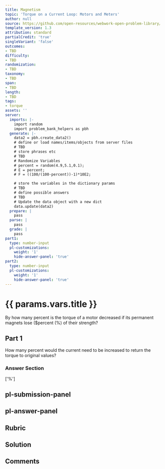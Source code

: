 ```yaml
---
title: Magnetism
topic: 'Torque on a Current Loop: Motors and Meters'
author: null
source: https://github.com/open-resources/webwork-open-problem-library/tree/master/Contrib/BrockPhysics/College_Physics_Urone/22.Magnetism/22-08.Torque_on_a_Current_Loop_Motors_and_Meters/NU_U17_22_08_001.pg
template_version: 1.3
attribution: standard
partialCredit: 'true'
singleVariant: 'false'
outcomes:
- TBD
difficulty:
- TBD
randomization:
- TBD
taxonomy:
- TBD
span:
- TBD
length:
- TBD
tags:
- torque
assets: ''
server:
  imports: |-
    import random
    import problem_bank_helpers as pbh
  generate: |-
    data2 = pbh.create_data2()
    # define or load names/items/objects from server files
    # TBD
    # store phrases etc
    # TBD
    # Randomize Variables
    # percent = random(4.9,5.1,0.1);
    # E = percent;
    # F = ((100/(100-percent))-1)*10E2;

    # store the variables in the dictionary params
    # TBD
    # define possible answers
    # TBD
    # Update the data object with a new dict
    data.update(data2)
  prepare: |
    pass
  parse: |
    pass
  grade: |
    pass
part1:
  type: number-input
  pl-customizations:
    weight: '1'
    hide-answer-panel: 'true'
part2:
  type: number-input
  pl-customizations:
    weight: '1'
    hide-answer-panel: 'true'
---
```


# {{ params.vars.title }} 


By how many percent is the torque of a motor decreased if its permanent magnets lose ($percent (%) of their strength?

## Part 1 
How many percent would the current need to be increased to return the torque to original values? 


 ### Answer Section
['%']

## pl-submission-panel 


## pl-answer-panel 


## Rubric 


## Solution 


## Comments 


